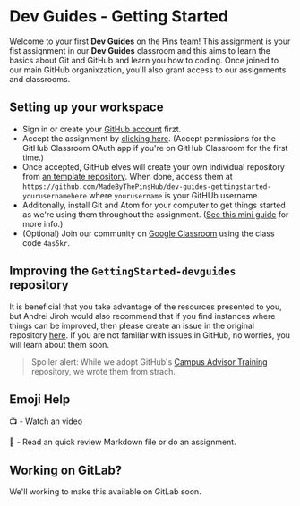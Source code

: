 # Dev Guides - Getting Started

Welcome to your first **Dev Guides** on the Pins team! This assignment is your fist assignment in our **Dev Guides** classroom and this aims to learn the basics about Git and GitHub and learn you how to coding. Once joined to our main GitHub organixzation, you'll also grant access to our assignments and classrooms.

## Setting up your workspace
- Sign in or create your [GitHub account](https://github.com) firzt.
- Accept the assignment by [clicking here](https://classroom.github.com/a/yDegC1Dc). (Accept permissions for the GitHub Classroom OAuth app if you're on GitHub Classroom for the first time.)
- Once accepted, GitHub elves will create your own individual repository from [an template repository](https://github.com/MadeByThePinsHub/GettingStarted-devguides/). When done, access them at `https://github.com/MadeByThePinsHub/dev-guides-gettingstarted-yourusernamehere` where `yourusername` is your GitHUb username.
- Additonally, install Git and Atom for your computer to get things started as we're using them throughout the assignment. ([See this mini guide](https://github.com/github-campus-advisors/Campus-Advisor-Training#to-get-started) for more info.)
- (Optional) Join our community on [Google Classroom](https://classroom.google.com) using the class code `4as5kr`.

## Improving the `GettingStarted-devguides` repository
It is beneficial that you take advantage of the resources presented to you, but Andrei Jiroh would also recommend that if you find instances where things can be improved, then please create an issue in the original repository [here](https://github.com/MadeByThePinsHub/GettingStarted-devguides/issues). If you are not familiar with issues in GitHub, no worries, you will learn about them soon.

> Spoiler alert: While we adopt GitHub's [Campus Advisor Training](https://github.com/github-campus-advisors/Campus-Advisor-Training) repository, we wrote them from strach.

## Emoji Help

:tv: - Watch an video

:notebook: - Read an quick review Markdown file or do an assignment.

## Working on GitLab?
We'll working to make this available on GitLab soon.
